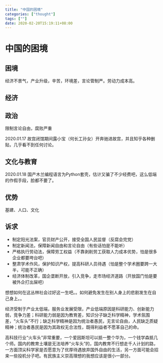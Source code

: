 ```yaml
---
title: "中国的困境"
categories: ["thought"]
tags: [""]
date: 2020-02-20T15:19:11+08:00
---
```


# 中国的困境

## 困境

经济不景气，产业升级，辛苦，环境差，言论管制严。劳动力成本高。

## 经济

## 政治

限制言论自由，腐败严重

2020.01.17 故宫闭馆期间露小宝（何长工孙女）开奔驰进故宫，并且知乎各种删贴，几乎看不到任何讨论。

## 文化与教育

2020.01.18 国产木兰编程语言为Python套壳，估计又骗了不少经费吧，这么低端的作假手段，脸都不要了。

## 优势

基建、人口、文化

## 诉求

- 制定阳光法案，官员财产公开，接受全国人民监督（反腐会完党）
- 制定新闻法，保障新闻自由和言论自由（有些话怕是不能听）
- 严格执行劳动法，保障劳工权益（不靠剥削劳工获取人力成本优势，怕是很多企业都要垮台吧）
- 整肃学术作风，保护知识产权，提高科研人员待遇（怕是整个学术圈要跨一大半，可能不正确）
- 经济体制改革，国企垄断开放，引入竞争，走市场经济道路（开放国门怕是要被外企打出屎吧）

想想如何在这丛林社会过好这一生吧。。如何避免发生在别人身上的悲剧发生在自己身上。。



经济受制于产业太低端，服务业发展受限，产业低端原因是科研能力、创新能力弱，竞争力差；科研能力弱是因为教育差，知识分子缺乏科学精神，学术氛围差，“火车头”不行；缺乏科学精神是因为统治者愚民，无言论自由，人民缺乏质疑精神；统治者愚民是因为其政权无合法性，既得利益者不愿革自己的命。

高科技行业“火车头”非常重要，一个爱因斯坦可以抵一整个华为，一个钱学森抵几个师。国内的教育土壤是无法培养“火车头”的，国内教育不行想走千人计划的路，一方面顶尖科学家是否愿意为了优厚待遇放弃国外自由的生活，另一方面可能会招来一些投机分子吧。有民族主义崇高理想的我想应该是很小一部分。